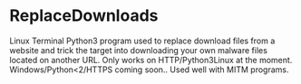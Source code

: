 # ReplaceDownloads

Linux Terminal Python3 program used to replace download files from a website and trick the target into downloading your own malware files located on another URL.
Only works on HTTP/Python3Linux at the moment. Windows/Python<2/HTTPS coming soon..
Used well with MITM programs.
